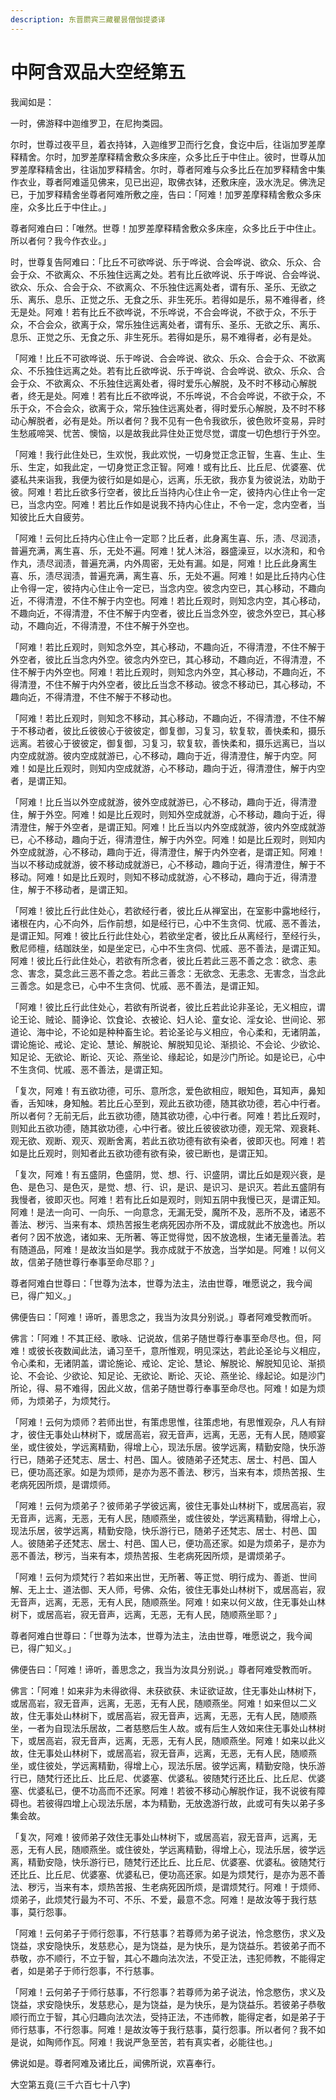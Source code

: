 ```yaml
---
description: 东晋罽宾三藏瞿昙僧伽提婆译
---
```


# 中阿含双品大空经第五

我闻如是：

一时，佛游释中迦维罗卫，在尼拘类园。

尔时，世尊过夜平旦，着衣持钵，入迦维罗卫而行乞食，食讫中后，往诣加罗差摩释精舍。尔时，加罗差摩释精舍敷众多床座，众多比丘于中住止。彼时，世尊从加罗差摩释精舍出，往诣加罗释精舍。尔时，尊者阿难与众多比丘在加罗释精舍中集作衣业，尊者阿难遥见佛来，见已出迎，取佛衣钵，还敷床座，汲水洗足。佛洗足已，于加罗释精舍坐尊者阿难所敷之座，告曰：「阿难！加罗差摩释精舍敷众多床座，众多比丘于中住止。」

尊者阿难白曰：「唯然。世尊！加罗差摩释精舍敷众多床座，众多比丘于中住止。所以者何？我今作衣业。」

时，世尊复告阿难曰：「比丘不可欲哗说、乐于哗说、合会哗说、欲众、乐众、合会于众、不欲离众、不乐独住远离之处。若有比丘欲哗说、乐于哗说、合会哗说、欲众、乐众、合会于众、不欲离众、不乐独住远离处者，谓有乐、圣乐、无欲之乐、离乐、息乐、正觉之乐、无食之乐、非生死乐。若得如是乐，易不难得者，终无是处。阿难！若有比丘不欲哗说，不乐哗说，不合会哗说，不欲于众，不乐于众，不合会众，欲离于众，常乐独住远离处者，谓有乐、圣乐、无欲之乐、离乐、息乐、正觉之乐、无食之乐、非生死乐。若得如是乐，易不难得者，必有是处。

「阿难！比丘不可欲哗说、乐于哗说、合会哗说、欲众、乐众、合会于众、不欲离众、不乐独住远离之处。若有比丘欲哗说、乐于哗说、合会哗说、欲众、乐众、合会于众、不欲离众、不乐独住远离处者，得时爱乐心解脱，及不时不移动心解脱者，终无是处。阿难！若有比丘不欲哗说，不乐哗说，不合会哗说，不欲于众，不乐于众，不合会众，欲离于众，常乐独住远离处者，得时爱乐心解脱，及不时不移动心解脱者，必有是处。所以者何？我不见有一色令我欲乐，彼色败坏变易，异时生愁戚啼哭、忧苦、懊恼，以是故我此异住处正觉尽觉，谓度一切色想行于外空。

「阿难！我行此住处已，生欢悦，我此欢悦，一切身觉正念正智，生喜、生止、生乐、生定，如我此定，一切身觉正念正智。阿难！或有比丘、比丘尼、优婆塞、优婆私共来诣我，我便为彼行如是如是心，远离，乐无欲，我亦复为彼说法，劝助于彼。阿难！若比丘欲多行空者，彼比丘当持内心住止令一定，彼持内心住止令一定已，当念内空。阿难！若比丘作如是说我不持内心住止，不令一定，念内空者，当知彼比丘大自疲劳。

「阿难！云何比丘持内心住止令一定耶？比丘者，此身离生喜、乐，渍、尽润渍，普遍充满，离生喜、乐，无处不遍。阿难！犹人沐浴，器盛澡豆，以水浇和，和令作丸，渍尽润渍，普遍充满，内外周密，无处有漏。如是，阿难！比丘此身离生喜、乐，渍尽润渍，普遍充满，离生喜、乐，无处不遍。阿难！如是比丘持内心住止令得一定，彼持内心住止令一定已，当念内空。彼念内空已，其心移动，不趣向近，不得清澄，不住不解于内空也。阿难！若比丘观时，则知念内空，其心移动，不趣向近，不得清澄，不住不解于内空者，彼比丘当念外空，彼念外空已，其心移动，不趣向近，不得清澄，不住不解于外空也。

「阿难！若比丘观时，则知念外空，其心移动，不趣向近，不得清澄，不住不解于外空者，彼比丘当念内外空。彼念内外空已，其心移动，不趣向近，不得清澄，不住不解于内外空也。阿难！若比丘观时，则知念内外空，其心移动，不趣向近，不得清澄，不住不解于内外空者，彼比丘当念不移动。彼念不移动已，其心移动，不趣向近，不得清澄，不住不解于不移动也。

「阿难！若比丘观时，则知念不移动，其心移动，不趣向近，不得清澄，不住不解于不移动者，彼比丘彼彼心于彼彼定，御复御，习复习，软复软，善快柔和，摄乐远离。若彼心于彼彼定，御复御，习复习，软复软，善快柔和，摄乐远离已，当以内空成就游。彼内空成就游已，心不移动，趣向于近，得清澄住，解于内空。阿难！如是比丘观时，则知内空成就游，心不移动，趣向于近，得清澄住，解于内空者，是谓正知。

「阿难！比丘当以外空成就游，彼外空成就游已，心不移动，趣向于近，得清澄住，解于外空。阿难！如是比丘观时，则知外空成就游，心不移动，趣向于近，得清澄住，解于外空者，是谓正知。阿难！比丘当以内外空成就游，彼内外空成就游已，心不移动，趣向于近，得清澄住，解于内外空。阿难！如是比丘观时，则知内外空成就游，心不移动，趣向于近，得清澄住，解于内外空者，是谓正知。阿难！当以不移动成就游，彼不移动成就游已，心不移动，趣向于近，得清澄住，解于不移动。阿难！如是比丘观时，则知不移动成就游，心不移动，趣向于近，得清澄住，解于不移动者，是谓正知。

「阿难！彼比丘行此住处心，若欲经行者，彼比丘从禅室出，在室影中露地经行，诸根在内，心不向外，后作前想，如是经行已，心中不生贪伺、忧戚、恶不善法，是谓正知。阿难！彼比丘行此住处心，若欲坐定者，彼比丘从离经行，至经行头，敷尼师檀，结跏趺坐，如是坐定已，心中不生贪伺、忧戚、恶不善法，是谓正知。阿难！彼比丘行此住处心，若欲有所念者，彼比丘若此三恶不善之念：欲念、恚念、害念，莫念此三恶不善之念。若此三善念：无欲念、无恚念、无害念，当念此三善念。如是念已，心中不生贪伺、忧戚、恶不善法，是谓正知。

「阿难！彼比丘行此住处心，若欲有所说者，彼比丘若此论非圣论，无义相应，谓论王论、贼论、鬪诤论、饮食论、衣被论、妇人论、童女论、淫女论、世间论、邪道论、海中论，不论如是种种畜生论。若论圣论与义相应，令心柔和，无诸阴盖，谓论施论、戒论、定论、慧论、解脱论、解脱知见论、渐损论、不会论、少欲论、知足论、无欲论、断论、灭论、燕坐论、缘起论，如是沙门所论。如是论已，心中不生贪伺、忧戚、恶不善法，是谓正知。

「复次，阿难！有五欲功德，可乐、意所念，爱色欲相应，眼知色，耳知声，鼻知香，舌知味，身知触。若比丘心至到，观此五欲功德，随其欲功德，若心中行者。所以者何？无前无后，此五欲功德，随其欲功德，心中行者。阿难！若比丘观时，则知此五欲功德，随其欲功德，心中行者。彼比丘彼彼欲功德，观无常、观衰耗、观无欲、观断、观灭、观断舍离，若此五欲功德有欲有染者，彼即灭也。阿难！若如是比丘观时，则知者此五欲功德有欲有染，彼已断也，是谓正知。

「复次，阿难！有五盛阴，色盛阴，觉、想、行、识盛阴，谓比丘如是观兴衰，是色、是色习、是色灭，是觉、想、行、识，是识、是识习、是识灭。若此五盛阴有我慢者，彼即灭也。阿难！若有比丘如是观时，则知五阴中我慢已灭，是谓正知。阿难！是法一向可、一向乐、一向意念，无漏无受，魔所不及，恶所不及，诸恶不善法、秽污、当来有本、烦热苦报生老病死因亦所不及，谓成就此不放逸也。所以者何？因不放逸，诸如来、无所著、等正觉得觉，因不放逸根，生诸无量善法。若有随道品，阿难！是故汝当如是学。我亦成就于不放逸，当学如是。阿难！以何义故，信弟子随世尊行奉事至命尽耶？」

尊者阿难白世尊曰：「世尊为法本，世尊为法主，法由世尊，唯愿说之，我今闻已，得广知义。」

佛便告曰：「阿难！谛听，善思念之，我当为汝具分别说。」尊者阿难受教而听。

佛言：「阿难！不其正经、歌咏、记说故，信弟子随世尊行奉事至命尽也。但，阿难！或彼长夜数闻此法，诵习至千，意所惟观，明见深达，若此论圣论与义相应，令心柔和，无诸阴盖，谓论施论、戒论、定论、慧论、解脱论、解脱知见论、渐损论、不会论、少欲论、知足论、无欲论、断论、灭论、燕坐论、缘起论。如是沙门所论，得、易不难得，因此义故，信弟子随世尊行奉事至命尽也。阿难！如是为烦师，为烦弟子，为烦梵行。

「阿难！云何为烦师？若师出世，有策虑思惟，往策虑地，有思惟观杂，凡人有辩才，彼住无事处山林树下，或居高岩，寂无音声，远离，无恶，无有人民，随顺宴坐，或住彼处，学远离精勤，得增上心，现法乐居。彼学远离，精勤安隐，快乐游行已，随弟子还梵志、居士、村邑、国人。彼随弟子还梵志、居士、村邑、国人已，便功高还家。如是为烦师，是亦为恶不善法、秽污，当来有本，烦热苦报、生老病死因所烦，是谓烦师。

「阿难！云何为烦弟子？彼师弟子学彼远离，彼住无事处山林树下，或居高岩，寂无音声，远离，无恶，无有人民，随顺燕坐，或住彼处，学远离精勤，得增上心，现法乐居，彼学远离，精勤安隐，快乐游行已，随弟子还梵志、居士、村邑、国人。彼随弟子还梵志、居士、村邑、国人已，便功高还家。如是为烦弟子，是亦为恶不善法，秽污，当来有本，烦热苦报、生老病死因所烦，是谓烦弟子。

「阿难！云何为烦梵行？若如来出世，无所著、等正觉、明行成为、善逝、世间解、无上士、道法御、天人师，号佛、众佑，彼住无事处山林树下，或居高岩，寂无音声，远离，无恶，无有人民，随顺燕坐。阿难！如来以何义故，住无事处山林树下，或居高岩，寂无音声，远离，无恶，无有人民，随顺燕坐耶？」

尊者阿难白世尊曰：「世尊为法本，世尊为法主，法由世尊，唯愿说之，我今闻已，得广知义。」

佛便告曰：「阿难！谛听，善思念之，我当为汝具分别说。」尊者阿难受教而听。

佛言：「阿难！如来非为未得欲得、未获欲获、未证欲证故，住无事处山林树下，或居高岩，寂无音声，远离，无恶，无有人民，随顺燕坐。阿难！如来但以二义故，住无事处山林树下，或居高岩，寂无音声，远离，无恶，无有人民，随顺燕坐，一者为自现法乐居故，二者慈愍后生人故。或有后生人效如来住无事处山林树下，或居高岩，寂无音声，远离，无恶，无有人民，随顺燕坐。阿难！如来以此义故，住无事处山林树下，或居高岩，寂无音声，远离，无恶，无有人民，随顺燕坐，或住彼处，学远离精勤，得增上心，现法乐居。彼学远离，精勤安隐，快乐游行已，随梵行还比丘、比丘尼、优婆塞、优婆私。彼随梵行还比丘、比丘尼、优婆塞、优婆私已，便不功高而不还家。阿难！若彼不移动心解脱作证，我不说彼有障碍也。若彼得四增上心现法乐居，本为精勤，无放逸游行故，此或可有失以弟子多集会故。

「复次，阿难！彼师弟子效住无事处山林树下，或居高岩，寂无音声，远离，无恶，无有人民，随顺燕坐。或住彼处，学远离精勤，得增上心，现法乐居，彼学远离，精勤安隐，快乐游行已，随梵行还比丘、比丘尼、优婆塞、优婆私。彼随梵行还比丘、比丘尼、优婆塞、优婆私已，便功高还家。如是为烦梵行，是亦为恶不善法、秽污，当来有本，烦热苦报、生老病死因所烦，是谓烦梵行。阿难！于烦师、烦弟子，此烦梵行最为不可、不乐、不爱，最意不念。阿难！是故汝等于我行慈事，莫行怨事。

「阿难！云何弟子于师行怨事，不行慈事？若尊师为弟子说法，怜念愍伤，求义及饶益，求安隐快乐，发慈悲心，是为饶益，是为快乐，是为饶益乐。若彼弟子而不恭敬，亦不顺行，不立于智，其心不趣向法次法，不受正法，违犯师教，不能得定者，如是弟子于师行怨事，不行慈事。

「阿难！云何弟子于师行慈事，不行怨事？若尊师为弟子说法，怜念愍伤，求义及饶益，求安隐快乐，发慈悲心，是为饶益，是为快乐，是为饶益乐。若彼弟子恭敬顺行而立于智，其心归趣向法次法，受持正法，不违师教，能得定者，如是弟子于师行慈事，不行怨事。阿难！是故汝等于我行慈事，莫行怨事。所以者何？我不如是说，如陶师作瓦。阿难！我说严急至苦，若有真实者，必能往也。」

佛说如是。尊者阿难及诸比丘，闻佛所说，欢喜奉行。

大空第五竟(三千六百七十八字)
